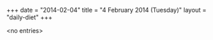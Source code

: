 +++
date = "2014-02-04"
title = "4 February 2014 (Tuesday)"
layout = "daily-diet"
+++

\<no entries\>